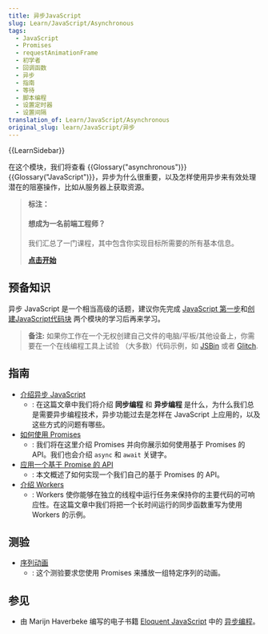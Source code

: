```yaml
---
title: 异步JavaScript
slug: Learn/JavaScript/Asynchronous
tags:
  - JavaScript
  - Promises
  - requestAnimationFrame
  - 初学者
  - 回调函数
  - 异步
  - 指南
  - 等待
  - 脚本编程
  - 设置定时器
  - 设置间隔
translation_of: Learn/JavaScript/Asynchronous
original_slug: learn/JavaScript/异步
---
```

{{LearnSidebar}}

在这个模块，我们将查看 {{Glossary("asynchronous")}} {{Glossary("JavaScript")}}，异步为什么很重要，以及怎样使用异步来有效处理潜在的阻塞操作，比如从服务器上获取资源。

> **标注：**
>
> #### 想成为一名前端工程师？
>
> 我们汇总了一门课程，其中包含你实现目标所需要的所有基本信息。
>
> [**点击开始**](/zh-CN/docs/Learn/Front-end_web_developer)

## 预备知识

异步 JavaScript 是一个相当高级的话题，建议你先完成 [JavaScript 第一步](/zh-CN/docs/Learn/JavaScript/First_steps)和[创建JavaScript代码块](/zh-CN/docs/Learn/JavaScript/Building_blocks) 两个模块的学习后再来学习。

> **备注:** 如果你工作在一个无权创建自己文件的电脑/平板/其他设备上，你需要在一个在线编程工具上试验 （大多数）代码示例，如 [JSBin](https://jsbin.com/) 或者 [Glitch](https://glitch.com).

## 指南

- [介绍异步 JavaScript](/zh-CN/docs/Learn/JavaScript/Asynchronous/Introducing)
  - : 在这篇文章中我们将介绍 **同步编程** 和 **异步编程** 是什么，为什么我们总是需要异步编程技术，异步功能过去是怎样在 JavaScript 上应用的，以及这些方式的问题有哪些。
- [如何使用 Promises](/zh-CN/docs/Learn/JavaScript/Asynchronous/Promises)
  - : 我们将在这里介绍 Promises 并向你展示如何使用基于 Promises 的 API。我们也会介绍 `async` 和 `await` 关键字。
- [应用一个基于 Promise 的 API](/zh-CN/docs/Learn/JavaScript/Asynchronous/Implementing_a_promise-based_API)
  - : 本文概述了如何实现一个我们自己的基于 Promises 的 API。
- [介绍 Workers](/zh-CN/docs/Learn/JavaScript/Asynchronous/Introducing_workers)
  - : Workers 使你能够在独立的线程中运行任务来保持你的主要代码的可响应性。在这篇文章中我们将把一个长时间运行的同步函数重写为使用 Workers 的示例。

## 测验

- [序列动画](/zh-CN/docs/Learn/JavaScript/Asynchronous/Sequencing_animations)
  - : 这个测验要求您使用 Promises 来播放一组特定序列的动画。

## 参见

- 由 Marijn Haverbeke 编写的电子书籍 [Eloquent JavaScript](https://eloquentjavascript.net/) 中的 [异步编程](https://eloquentjavascript.net/11_async.html)。
